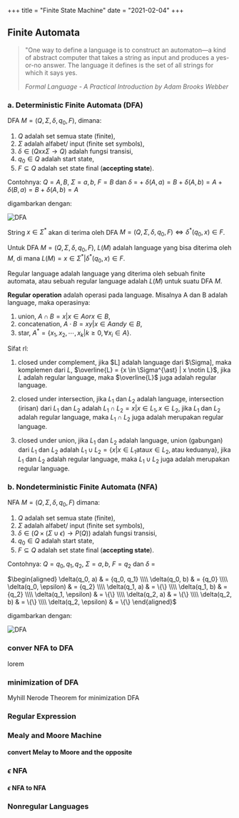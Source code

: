 +++
title     = "Finite State Machine"
date      = "2021-02-04"
+++


## Finite Automata

> "One way to define a language is to construct an automaton—a kind
> of abstract computer that takes a string as input and produces a
> yes-or-no answer. The language it defines is the set of all strings for
> which it says yes.
> 
> _Formal Language - A Practical Introduction by Adam Brooks Webber_

### a. Deterministic Finite Automata (DFA)

DFA $M = (Q, \Sigma, \delta, q_0, F)$, dimana:

1. $Q$ adalah set semua state (finite),
2. $\Sigma$ adalah alfabet/ input (finite set symbols),
3. $\delta \in (Q xx \Sigma \to Q)$ adalah fungsi transisi,
4. $q_0 \in Q$ adalah start state,
5. $F \subseteq Q$ adalah set state final (__accepting state__).

Contohnya: $Q = {A, B}$, $\Sigma = {a, b}$, $F = {B}$ dan
$\delta$ = +
$\delta(A, a) = B$ +
$\delta(A, b) = A$ +
$\delta(B, a) = B$ +
$\delta(A, b) = A$

digambarkan dengan:

![DFA](/images/Screenshot_20211204_211458.png)

String $x \in \Sigma^{\ast}$ akan di terima oleh DFA $M = (Q, \Sigma, \delta, q_0, F) \iff \delta^{\ast}(q_0, x) \in F$.

Untuk DFA $M = (Q, \Sigma, \delta, q_0, F)$, $L(M)$ adalah language yang bisa diterima oleh $M$, di mana
$L(M) = {x \in \Sigma^{\ast} | \delta^{\ast}(q_0, x) \in F}$.

Regular language adalah language yang diterima oleh sebuah finite automata, atau sebuah regular language adalah $L(M)$
untuk suatu DFA $M$.

__Regular operation__ adalah operasi pada language. Misalnya A dan B adalah language, maka operasinya:

1. union, $A \cap B = {x | x \in A or x \in B}$,
2. concatenation, $A \cdot B = {xy | x \in A and y \in B}$,
3. star, $A^{\ast} = \{x_1, x_2, \cdots, x_k | k \geq 0, \forall x_i \in A\}$.

Sifat rl:

1. closed under complement, jika $L] adalah language dari $\Sigma], maka komplemen dari $L$,
   $\overline{L} = {x \in \Sigma^{\ast} | x \notin L}$, jika $L$ adalah regular language, maka $\overline{L}$ juga
   adalah regular language.

2. closed under intersection, jika $L_1$ dan $L_2$ adalah language, intersection (irisan) dari $L_1$ dan $L_2$ adalah
   $L_1 \cap L_2 = {x | x \in L_1, x \in L_2}$, jika $L_1$ dan $L_2$ adalah regular language, maka $L_1 \cap L_2$ juga
   adalah merupakan regular language.

3. closed under union, jika $L_1$ dan $L_2$ adalah language, union (gabungan) dari $L_1$ dan $L_2$ adalah
   $L_1 \cup L_2 = \{x | x \in L_1 \text{atau} x \in L_2, \text{atau keduanya}\}$, jika $L_1$ dan $L_2$ adalah regular
   language, maka $L_1 \cup L_2$ juga adalah merupakan regular language.

### b. Nondeterministic Finite Automata (NFA)

NFA $M = (Q, \Sigma, \delta, q_0, F)$ dimana:

1. $Q$ adalah set semua state (finite),
2. $\Sigma$ adalah alfabet/ input (finite set symbols),
3. $\delta \in (Q \times (\Sigma \cup {\epsilon}) \to P(Q))$ adalah fungsi transisi,
4. $q_0 \in Q$ adalah start state,
5. $F \subseteq Q$ adalah set state final (__accepting state__).

Contohnya: $Q = {q_0, q_1, q_2}$, $\Sigma = {a, b}$, $F = {q_2}$ dan $\delta$ =

$\begin{aligned}
    \delta(q_0, a)      & = {q_0, q_1} \\\\
    \delta(q_0, b)      & = {q_0} \\\\
    \delta(q_0, \epsilon) & = {q_2} \\\\
    \delta(q_1, a)      & = \{\} \\\\
    \delta(q_1, b)      & = {q_2} \\\\
    \delta(q_1, \epsilon) & = \{\} \\\\
    \delta(q_2, a)      & = \{\} \\\\
    \delta(q_2, b)      & = \{\} \\\\
    \delta(q_2, \epsilon) & = \{\}
\end{aligned}$

digambarkan dengan:

![DFA](/images/Screenshot_20211207_113854.png)

### conver NFA to DFA

lorem


### minimization of DFA

Myhill Nerode Theorem for minimization DFA

### Regular Expression

### Mealy and Moore Machine

#### convert Melay to Moore and the opposite

### $\epsilon$ NFA

#### $\epsilon$ NFA to NFA

### Nonregular Languages